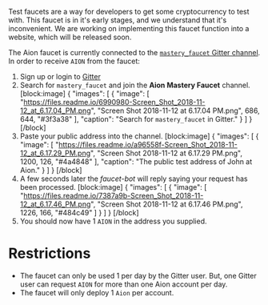Test faucets are a way for developers to get some cryptocurrency to test with. This faucet is in it's early stages, and we understand that it's inconvenient. We are working on implementing this faucet function into a website, which will be released soon.

The Aion faucet is currently connected to the [`mastery_faucet` Gitter channel](https://gitter.im/aionnetwork/mastery_faucet). In order to receive `AION` from the faucet:

1. Sign up or login to [Gitter](https://gitter.im/)
2. Search for `mastery_faucet` and join the **Aion Mastery Faucet** channel.
[block:image]
{
  "images": [
    {
      "image": [
        "https://files.readme.io/6990980-Screen_Shot_2018-11-12_at_6.17.04_PM.png",
        "Screen Shot 2018-11-12 at 6.17.04 PM.png",
        686,
        644,
        "#3f3a38"
      ],
      "caption": "Search for `mastery_faucet` in Gitter."
    }
  ]
}
[/block]
3. Paste your public address into the channel.
[block:image]
{
  "images": [
    {
      "image": [
        "https://files.readme.io/a96558f-Screen_Shot_2018-11-12_at_6.17.29_PM.png",
        "Screen Shot 2018-11-12 at 6.17.29 PM.png",
        1200,
        126,
        "#4a4848"
      ],
      "caption": "The public test address of John at Aion."
    }
  ]
}
[/block]
4. A few seconds later the _faucet-bot_ will reply saying your request has been processed.
[block:image]
{
  "images": [
    {
      "image": [
        "https://files.readme.io/7387a9b-Screen_Shot_2018-11-12_at_6.17.46_PM.png",
        "Screen Shot 2018-11-12 at 6.17.46 PM.png",
        1226,
        166,
        "#484c49"
      ]
    }
  ]
}
[/block]
5. You should now have 1 `AION` in the address you supplied.

# Restrictions

- The faucet can only be used 1 per day by the Gitter user. But, one Gitter user can request `AION` for more than one Aion account per day.
- The faucet will only deploy 1 `Aion` per account.